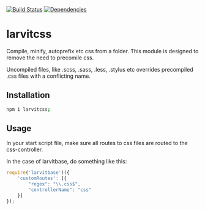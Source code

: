 [![Build Status](https://travis-ci.org/larvit/larvitcss.svg?branch=master)](https://travis-ci.org/larvit/larvitcss) [![Dependencies](https://david-dm.org/larvit/larvitcss.svg)](https://david-dm.org/larvit/larvitcss.svg)

# larvitcss

Compile, minify, autoprefix etc css from a folder. This module is designed to remove the need to precomile css.

Uncompiled files, like .scss, .sass, .less, .stylus etc overrides precompiled .css files with a conflicting name.

## Installation

```bash
npm i larvitcss;
```

## Usage

In your start script file, make sure all routes to css files are routed to the css-controller.

In the case of larvitbase, do something like this:

```javascript
require('larvitbase')({
	'customRoutes': [{
		"regex": "\\.css$",
		"controllerName": "css"
	}]
});
```
